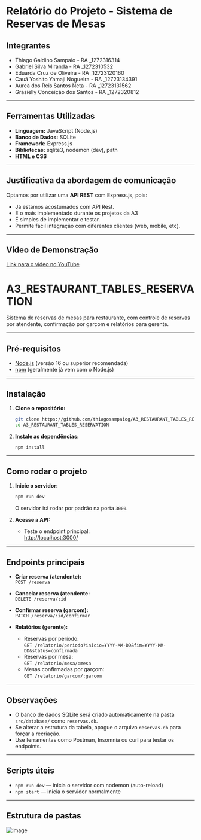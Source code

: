 # Relatório do Projeto - Sistema de Reservas de Mesas

## Integrantes
- Thiago Galdino Sampaio - RA _1272316314
- Gabriel Silva Miranda - RA _1272310532
- Eduarda Cruz de Oliveira - RA _12723120160
- Cauã Yoshito Yamaji Nogueira - RA _12723134391
- Aurea dos Reis Santos Neta - RA _12723131562
- Grasielly Conceição dos Santos - RA _1272320812
---

## Ferramentas Utilizadas

- **Linguagem:** JavaScript (Node.js)
- **Banco de Dados:** SQLite
- **Framework:** Express.js
- **Bibliotecas:** sqlite3, nodemon (dev), path
- **HTML e CSS**

---

## Justificativa da abordagem de comunicação

Optamos por utilizar uma **API REST** com Express.js, pois:
- Já estamos acostumados com API Rest.
- É o mais implementado durante os projetos da A3
- É simples de implementar e testar.
- Permite fácil integração com diferentes clientes (web, mobile, etc).

---

## Vídeo de Demonstração

[Link para o vídeo no YouTube](COLE_AQUI_O_LINK_DO_VIDEO)


# A3_RESTAURANT_TABLES_RESERVATION

Sistema de reservas de mesas para restaurante, com controle de reservas por atendente, confirmação por garçom e relatórios para gerente.

---

## Pré-requisitos

- [Node.js](https://nodejs.org/) (versão 16 ou superior recomendada)
- [npm](https://www.npmjs.com/) (geralmente já vem com o Node.js)

---

## Instalação

1. **Clone o repositório:**
   ```bash
   git clone https://github.com/thiagosampaiog/A3_RESTAURANT_TABLES_RESERVATION.git
   cd A3_RESTAURANT_TABLES_RESERVATION
   ```

2. **Instale as dependências:**
   ```bash
   npm install
   ```

---

## Como rodar o projeto

1. **Inicie o servidor:**
   ```bash
   npm run dev
   ```
   O servidor irá rodar por padrão na porta `3000`.

2. **Acesse a API:**
   - Teste o endpoint principal:  
     [http://localhost:3000/](http://localhost:3000/)

---

## Endpoints principais

- **Criar reserva (atendente):**  
  `POST /reserva`  

- **Cancelar reserva (atendente:**  
  `DELETE /reserva/:id`

- **Confirmar reserva (garçom):**  
  `PATCH /reserva/:id/confirmar`
  
- **Relatórios (gerente):**
  - Reservas por período:  
    `GET /relatorio/periodo?inicio=YYYY-MM-DD&fim=YYYY-MM-DD&status=confirmada`
  - Reservas por mesa:  
    `GET /relatorio/mesa/:mesa`
  - Mesas confirmadas por garçom:  
    `GET /relatorio/garcom/:garcom`

---

## Observações

- O banco de dados SQLite será criado automaticamente na pasta `src/database/` como `reservas.db`.
- Se alterar a estrutura da tabela, apague o arquivo `reservas.db` para forçar a recriação.
- Use ferramentas como Postman, Insomnia ou curl para testar os endpoints.

---

## Scripts úteis

- `npm run dev` — inicia o servidor com nodemon (auto-reload)
- `npm start` — inicia o servidor normalmente

---

## Estrutura de pastas

![image](https://github.com/user-attachments/assets/5026ae41-a255-4ba7-bf4f-c4f9672882c7)

